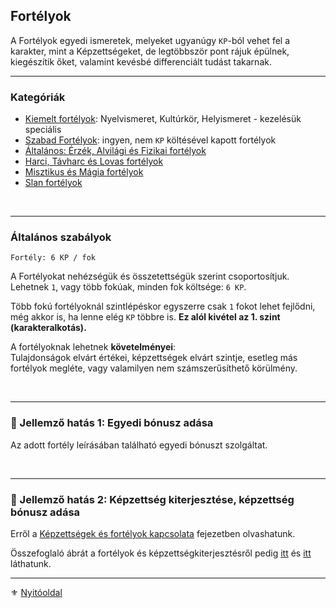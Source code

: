 ## Fortélyok

A Fortélyok egyedi ismeretek, melyeket ugyanúgy `KP`-ból vehet fel a karakter, mint a Képzettségeket, de legtöbbször pont rájuk épülnek, kiegészítik őket, valamint kevésbé differenciált tudást takarnak.

---
### Kategóriák

- [Kiemelt fortélyok](041_kiemelt_fortelyok.md): Nyelvismeret, Kultúrkör, Helyismeret - kezelésük speciális
- [Szabad Fortélyok](042_szabad_fortelyok.md): ingyen, nem `KP` költésével kapott fortélyok
- [Általános: Érzék, Alvilági és Fizikai fortélyok](043_altalanos_fortelyok.md)
- [Harci, Távharc és Lovas fortélyok](044_harci_fortelyok.md)
- [Misztikus és Mágia fortélyok](045_misztikus_magia_fortelyok.md)
- [Slan fortélyok](046_slan_fortelyok.md)

<br />

---
### Általános szabályok

```
Fortély: 6 KP / fok
```

A Fortélyokat nehézségük és összetettségük szerint csoportosítjuk. Lehetnek `1`, vagy több fokúak, minden fok költsége: `6 KP`.

Több fokú fortélyoknál szintlépéskor egyszerre csak `1` fokot lehet fejlődni, még akkor is, ha lenne elég `KP` többre is. **Ez alól kivétel az 1. szint (karakteralkotás).**

A fortélyoknak lehetnek **követelményei**:\
Tulajdonságok elvárt értékei, képzettségek elvárt szintje, esetleg más fortélyok megléte, vagy valamilyen nem számszerűsíthető körülmény.

<br />

---
### 🔆 Jellemző hatás 1: Egyedi bónusz adása

Az adott fortély leírásában található egyedi bónuszt szolgáltat.

<br />

---
### 🔆 Jellemző hatás 2: Képzettség kiterjesztése, képzettség bónusz adása

Erről a [Képzettségek és fortélyok kapcsolata](030_08_01_kepzettsegek_fortelyok_kapcsolata.md) fejezetben olvashatunk.

Összefoglaló ábrát a fortélyok és képzettségkiterjesztésről pedig [itt](030_08_02_fortelyok_kepzettsegkiterjesztes_listaja.md) és [itt](030_08_03_harci_fortelyok_kepzettsegkiterjesztes_listaja.md) láthatunk.

---

⚜️ [Nyitóoldal](start.md#4-fort%C3%A9lyok-)
